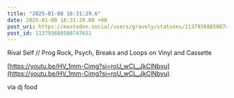 ```yaml
---
title: "2025-01-08 16:31:29.6"
date: 2025-01-08 16:31:29.60 +00
post_uri: https://mastodon.social/users/gravely/statuses/113793688508747651
post_id: 113793688508747651
---
```

Rival Self // Prog Rock, Psych, Breaks and Loops on Vinyl and Cassette

[https://youtu.be/HV_1mm-Cimg?si=roU_wCL_JkClNbvu](https://youtu.be/HV_1mm-Cimg?si=roU_wCL_JkClNbvu)

via dj food


